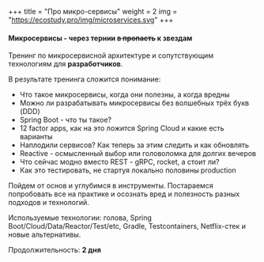 +++
title = "Про микро-сервисы"
weight = 2
img = "https://ecostudy.pro/img/microservices.svg"
+++

#### Микросервисы - через тернии ~~в пропасть~~ к звездам

Тренинг по микросервисной архитектуре и сопутствующим технологиям для **разработчиков**.

В результате тренинга сложится понимание:

- Что такое микросервисы, когда они полезны, а когда вредны
- Можно ли разрабатывать микросервисы без волшебных трёх букв (DDD)
- Spring Boot - что ты такое?
- 12 factor apps, как на это ложится Spring Cloud и какие есть варианты
- Наплодили сервисов? Как теперь за этим следить и как обновлять
- Reactive - осмысленный выбор или головоломка для долгих вечеров
- Что сейчас модно вместо REST - gRPC, rocket, а стоит ли?
- Как это тестировать, не стартуя локально половины production

Пойдем от основ и углубимся в инструменты. Постараемся попробовать все на практике и осознать вред и полезность разных подходов и технологий.

Используемые технологии: голова, Spring Boot/Cloud/Data/Reactor/Test/etc, Gradle, Testcontainers, Netflix-стек и новые альтернативы.

Продолжительность: **2 дня**
